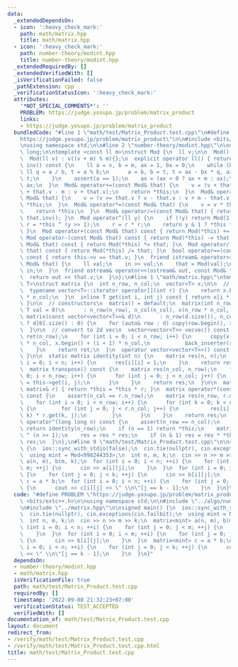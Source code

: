 ```yaml
---
data:
  _extendedDependsOn:
  - icon: ':heavy_check_mark:'
    path: math/matrix.hpp
    title: math/matrix.hpp
  - icon: ':heavy_check_mark:'
    path: number-theory/modint.hpp
    title: number-theory/modint.hpp
  _extendedRequiredBy: []
  _extendedVerifiedWith: []
  _isVerificationFailed: false
  _pathExtension: cpp
  _verificationStatusIcon: ':heavy_check_mark:'
  attributes:
    '*NOT_SPECIAL_COMMENTS*': ''
    PROBLEM: https://judge.yosupo.jp/problem/matrix_product
    links:
    - https://judge.yosupo.jp/problem/matrix_product
  bundledCode: "#line 1 \"math/test/Matrix_Product.test.cpp\"\n#define PROBLEM \"\
    https://judge.yosupo.jp/problem/matrix_product\"\n\n#include <bits/extc++.h>\n\
    \nusing namespace std;\n\n#line 2 \"number-theory/modint.hpp\"\n\nusing ll = long\
    \ long;\n\ntemplate <const ll m>\nstruct Mod {\n  ll v;\n\n  Mod() : v(0){};\n\
    \  Mod(ll v) : v((v + m) % m){};\n  explicit operator ll() { return v; }\n  Mod\
    \ inv() const {\n    ll a = v, b = m, ax = 1, bx = 0;\n    while (b) {\n     \
    \ ll q = a / b, t = a % b;\n      a = b, b = t, t = ax - bx * q, ax = bx, bx =\
    \ t;\n    }\n    assert(a == 1);\n    ax = (ax < 0 ? ax + m : ax);\n    return\
    \ ax;\n  }\n  Mod& operator+=(const Mod& that) {\n    v = (v + that.v >= m ? v\
    \ + that.v - m : v + that.v);\n    return *this;\n  }\n  Mod& operator-=(const\
    \ Mod& that) {\n    v = (v >= that.v ? v - that.v : v + m - that.v);\n    return\
    \ *this;\n  }\n  Mod& operator*=(const Mod& that) {\n    v = v * that.v % m;\n\
    \    return *this;\n  }\n  Mod& operator/=(const Mod& that) { return (*this) *=\
    \ that.inv(); }\n  Mod operator^(ll y) {\n    if (!y) return Mod(1);\n    Mod\
    \ r = *this ^ (y >> 1);\n    r = r * r;\n    return y & 1 ? *this * r : r;\n \
    \ }\n  Mod operator+(const Mod& that) const { return Mod(*this) += that; }\n \
    \ Mod operator-(const Mod& that) const { return Mod(*this) -= that; }\n  Mod operator*(const\
    \ Mod& that) const { return Mod(*this) *= that; }\n  Mod operator/(const Mod&\
    \ that) const { return Mod(*this) /= that; }\n  bool operator==(const Mod& that)\
    \ const { return this->v == that.v; }\n  friend istream& operator>>(istream& in,\
    \ Mod& that) {\n    ll val;\n    in >> val;\n    that = Mod(val);\n    return\
    \ in;\n  }\n  friend ostream& operator<<(ostream& out, const Mod& that) {\n  \
    \  return out << that.v;\n  }\n};\n#line 1 \"math/matrix.hpp\"\ntemplate <typename\
    \ T>\nstruct matrix {\n  int n_row, n_col;\n  vector<T> x;\n\n  // accessors\n\
    \  typename vector<T>::iterator operator[](int r) {\n    return x.begin() + r\
    \ * n_col;\n  }\n  inline T get(int i, int j) const { return x[i * n_col + j];\
    \ }\n\n  // constructors\n  matrix() = default;\n  matrix(int n_row, int n_col,\
    \ T val = 0)\n      : n_row(n_row), n_col(n_col), x(n_row * n_col, val) {}\n \
    \ matrix(const vector<vector<T>>& d)\n      : n_row(d.size()), n_col(d.size()\
    \ ? d[0].size() : 0) {\n    for (auto& row : d) copy(row.begin(), row.end(), back_inserter(x));\n\
    \  }\n\n  // convert to 2d vec\n  vector<vector<T>> vecvec() const {\n    vector<vector<T>>\
    \ ret(n_row);\n    for (int i = 0; i < n_row; i++) {\n      copy(x.begin() + i\
    \ * n_col, x.begin() + (i + 1) * n_col,\n           back_inserter(ret[i]));\n\
    \    }\n    return ret;\n  }\n  operator vector<vector<T>>() const { return vecvec();\
    \ }\n\n  static matrix identity(int n) {\n    matrix res(n, n);\n    for (int\
    \ i = 0; i < n; i++) {\n      res[i][i] = 1;\n    }\n    return res;\n  }\n\n\
    \  matrix transpose() const {\n    matrix res(n_col, n_row);\n    for (int i =\
    \ 0; i < n_row; i++) {\n      for (int j = 0; j < n_col; j++) {\n        res[j][i]\
    \ = this->get(i, j);\n      }\n    }\n    return res;\n  }\n\n  matrix& operator*=(const\
    \ matrix& r) { return *this = *this * r; }\n  matrix operator*(const matrix& r)\
    \ const {\n    assert(n_col == r.n_row);\n    matrix res(n_row, r.n_col);\n\n\
    \    for (int i = 0; i < n_row; i++) {\n      for (int k = 0; k < n_col; k++)\
    \ {\n        for (int j = 0; j < r.n_col; j++) {\n          res[i][j] += this->get(i,\
    \ k) * r.get(k, j);\n        }\n      }\n    }\n    return res;\n  }\n\n  matrix\
    \ operator^(long long n) const {\n    assert(n_row == n_col);\n    if (n == 0)\
    \ return identity(n_row);\n    if (n == 1) return *this;\n    matrix res = *this\
    \ ^ (n >> 1);\n    res = res * res;\n    if (n & 1) res = res * *this;\n    return\
    \ res;\n  }\n};\n#line 9 \"math/test/Matrix_Product.test.cpp\"\n\nsigned main()\
    \ {\n  ios::sync_with_stdio(false);\n  cin.tie(nullptr), cin.exceptions(cin.failbit);\n\
    \  using mint = Mod<998244353>;\n  int n, m, k;\n  cin >> n >> m >> k;\n  matrix<mint>\
    \ a(n, m), b(m, k);\n  for (int i = 0; i < n; ++i) {\n    for (int j = 0; j <\
    \ m; ++j) {\n      cin >> a[i][j];\n    }\n  }\n  for (int i = 0; i < m; ++i)\
    \ {\n    for (int j = 0; j < k; ++j) {\n      cin >> b[i][j];\n    }\n  }\n  matrix<mint>\
    \ c = a * b;\n  for (int i = 0; i < n; ++i) {\n    for (int j = 0; j < k; ++j)\
    \ {\n      cout << c[i][j] << \" \\n\"[j == k - 1];\n    }\n  }\n}\n"
  code: "#define PROBLEM \"https://judge.yosupo.jp/problem/matrix_product\"\n\n#include\
    \ <bits/extc++.h>\n\nusing namespace std;\n\n#include \"../algo/number-theory/modint.hpp\"\
    \n#include \"../matrix.hpp\"\n\nsigned main() {\n  ios::sync_with_stdio(false);\n\
    \  cin.tie(nullptr), cin.exceptions(cin.failbit);\n  using mint = Mod<998244353>;\n\
    \  int n, m, k;\n  cin >> n >> m >> k;\n  matrix<mint> a(n, m), b(m, k);\n  for\
    \ (int i = 0; i < n; ++i) {\n    for (int j = 0; j < m; ++j) {\n      cin >> a[i][j];\n\
    \    }\n  }\n  for (int i = 0; i < m; ++i) {\n    for (int j = 0; j < k; ++j)\
    \ {\n      cin >> b[i][j];\n    }\n  }\n  matrix<mint> c = a * b;\n  for (int\
    \ i = 0; i < n; ++i) {\n    for (int j = 0; j < k; ++j) {\n      cout << c[i][j]\
    \ << \" \\n\"[j == k - 1];\n    }\n  }\n}"
  dependsOn:
  - number-theory/modint.hpp
  - math/matrix.hpp
  isVerificationFile: true
  path: math/test/Matrix_Product.test.cpp
  requiredBy: []
  timestamp: '2022-09-08 21:32:23+07:00'
  verificationStatus: TEST_ACCEPTED
  verifiedWith: []
documentation_of: math/test/Matrix_Product.test.cpp
layout: document
redirect_from:
- /verify/math/test/Matrix_Product.test.cpp
- /verify/math/test/Matrix_Product.test.cpp.html
title: math/test/Matrix_Product.test.cpp
---
```

